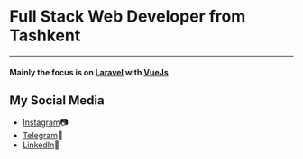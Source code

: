 # Full Stack Web Developer from Tashkent
--- 
#### Mainly the focus is on [Laravel](https://laravel.com/) with [VueJs](https://vuejs.org/)
## My Social Media
 - [Instagram](https://www.instagram.com/komiljonov_b/)📷
 - [Telegram](https://t.me/Komiljonov_B)💬
 - [LinkedIn](https://www.linkedin.com/in/bobur-komilov-608475198/)🔗
